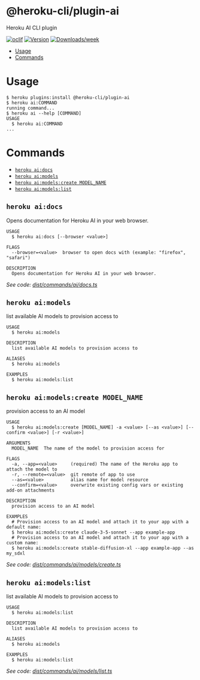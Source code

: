 @heroku-cli/plugin-ai
=====================

Heroku AI CLI plugin


[![oclif](https://img.shields.io/badge/cli-oclif-brightgreen.svg)](https://oclif.io)
[![Version](https://img.shields.io/npm/v/@heroku-cli/plugin-ai.svg)](https://npmjs.org/package/@heroku-cli/plugin-ai)
[![Downloads/week](https://img.shields.io/npm/dw/@heroku-cli/plugin-ai.svg)](https://npmjs.org/package/@heroku-cli/plugin-ai)


<!-- toc -->
* [Usage](#usage)
* [Commands](#commands)
<!-- tocstop -->
# Usage
```sh-session
$ heroku plugins:install @heroku-cli/plugin-ai
$ heroku ai:COMMAND
running command...
$ heroku ai --help [COMMAND]
USAGE
  $ heroku ai:COMMAND
...
```
# Commands
<!-- commands -->
* [`heroku ai:docs`](#heroku-aidocs)
* [`heroku ai:models`](#heroku-aimodels)
* [`heroku ai:models:create MODEL_NAME`](#heroku-aimodelscreate-model_name)
* [`heroku ai:models:list`](#heroku-aimodelslist)

## `heroku ai:docs`

Opens documentation for Heroku AI in your web browser.

```
USAGE
  $ heroku ai:docs [--browser <value>]

FLAGS
  --browser=<value>  browser to open docs with (example: "firefox", "safari")

DESCRIPTION
  Opens documentation for Heroku AI in your web browser.
```

_See code: [dist/commands/ai/docs.ts](https://github.com/heroku/heroku-cli-plugin-integration/blob/v0.0.0/dist/commands/ai/docs.ts)_

## `heroku ai:models`

list available AI models to provision access to

```
USAGE
  $ heroku ai:models

DESCRIPTION
  list available AI models to provision access to

ALIASES
  $ heroku ai:models

EXAMPLES
  $ heroku ai:models:list
```

## `heroku ai:models:create MODEL_NAME`

provision access to an AI model

```
USAGE
  $ heroku ai:models:create [MODEL_NAME] -a <value> [--as <value>] [--confirm <value>] [-r <value>]

ARGUMENTS
  MODEL_NAME  The name of the model to provision access for

FLAGS
  -a, --app=<value>     (required) The name of the Heroku app to attach the model to
  -r, --remote=<value>  git remote of app to use
  --as=<value>          alias name for model resource
  --confirm=<value>     overwrite existing config vars or existing add-on attachments

DESCRIPTION
  provision access to an AI model

EXAMPLES
  # Provision access to an AI model and attach it to your app with a default name:
  $ heroku ai:models:create claude-3-5-sonnet --app example-app
  # Provision access to an AI model and attach it to your app with a custom name:
  $ heroku ai:models:create stable-diffusion-xl --app example-app --as my_sdxl
```

_See code: [dist/commands/ai/models/create.ts](https://github.com/heroku/heroku-cli-plugin-integration/blob/v0.0.0/dist/commands/ai/models/create.ts)_

## `heroku ai:models:list`

list available AI models to provision access to

```
USAGE
  $ heroku ai:models:list

DESCRIPTION
  list available AI models to provision access to

ALIASES
  $ heroku ai:models

EXAMPLES
  $ heroku ai:models:list
```

_See code: [dist/commands/ai/models/list.ts](https://github.com/heroku/heroku-cli-plugin-integration/blob/v0.0.0/dist/commands/ai/models/list.ts)_
<!-- commandsstop -->
